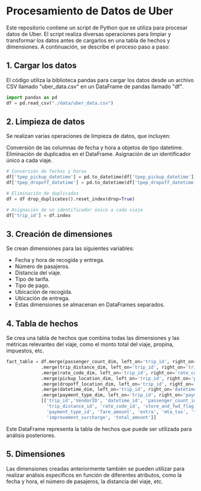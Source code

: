 # Procesamiento de Datos de Uber

Este repositorio contiene un script de Python que se utiliza para procesar datos de Uber. El script realiza diversas operaciones para limpiar y transformar los datos antes de cargarlos en una tabla de hechos y dimensiones. A continuación, se describe el proceso paso a paso:

## 1. Cargar los datos

El código utiliza la biblioteca pandas para cargar los datos desde un archivo CSV llamado "uber_data.csv" en un DataFrame de pandas llamado "df".

```python
import pandas as pd
df = pd.read_csv("./data/uber_data.csv")
```

## 2. Limpieza de datos
Se realizan varias operaciones de limpieza de datos, que incluyen:

Conversión de las columnas de fecha y hora a objetos de tipo datetime.
Eliminación de duplicados en el DataFrame.
Asignación de un identificador único a cada viaje.
```python
# Conversión de fechas y horas
df['tpep_pickup_datetime'] = pd.to_datetime(df['tpep_pickup_datetime'])
df['tpep_dropoff_datetime'] = pd.to_datetime(df['tpep_dropoff_datetime'])

# Eliminación de duplicados
df = df drop_duplicates().reset_index(drop=True)

# Asignación de un identificador único a cada viaje
df['trip_id'] = df.index
```


## 3. Creación de dimensiones
Se crean dimensiones para las siguientes variables:

- Fecha y hora de recogida y entrega.
- Número de pasajeros.
- Distancia del viaje.
- Tipo de tarifa.
- Tipo de pago.
- Ubicación de recogida.
- Ubicación de entrega.
- Estas dimensiones se almacenan en DataFrames separados.


## 4. Tabla de hechos
Se crea una tabla de hechos que combina todas las dimensiones y las métricas relevantes del viaje, como el monto total del viaje, propina, impuestos, etc.
```python
fact_table = df.merge(passenger_count_dim, left_on='trip_id', right_on='passenger_count_id') \
             .merge(trip_distance_dim, left_on='trip_id', right_on='trip_distance_id') \
             .merge(rate_code_dim, left_on='trip_id', right_on='rate_code_id') \
             .merge(pickup_location_dim, left_on='trip_id', right_on='pickup_location_id') \
             .merge(dropoff_location_dim, left_on='trip_id', right_on='dropoff_location_id')\
             .merge(datetime_dim, left_on='trip_id', right_on='datetime_id') \
             .merge(payment_type_dim, left_on='trip_id', right_on='payment_type_id') \
             [['trip_id','VendorID', 'datetime_id', 'passenger_count_id',
               'trip_distance_id', 'rate_code_id', 'store_and_fwd_flag', 'pickup_location_id', 'dropoff_location_id',
               'payment_type_id', 'fare_amount', 'extra', 'mta_tax', 'tip_amount', 'tolls_amount',
               'improvement_surcharge', 'total_amount']]
```
Este DataFrame representa la tabla de hechos que puede ser utilizada para análisis posteriores.

## 5. Dimensiones
Las dimensiones creadas anteriormente también se pueden utilizar para realizar análisis específicos en función de diferentes atributos, como la fecha y hora, el número de pasajeros, la distancia del viaje, etc.


